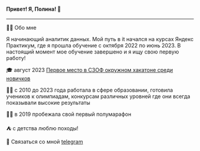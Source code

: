 #### Привет! Я, Полина! 👋
---
:woman_technologist: Обо мне


Я начинающий аналитик данных. Мой путь в it начался на курсах Яндекс Практикум, где я прошла обучение с октября 2022 по июнь 2023. В настоящий момент мое обучение завершено и я ищу свою первую работу!

:mortar_board: август 2023 [Первое место в СЗОФ окружном хакатоне среди новичков](https://hacks-ai.ru/hackathons.html?eventId=969079&caseEl=993641&tab=3)

:woman_teacher: c 2010 до 2023 года работала в сфере образовании, готовила учеников к олимпиадам, конкурсам различных уровней где они всегда показывали высокие результаты

:running_woman: в 2019 пробежала свой первый полумарафон

:tent: с детства люблю походы!


💬 Связаться со мной [telegram](https://t.me/Polina_ili_da)
